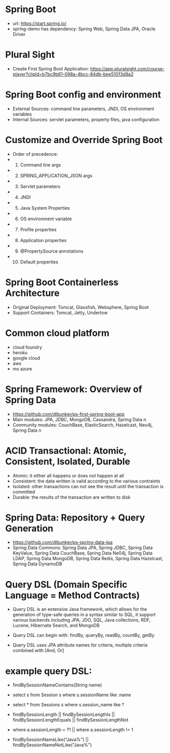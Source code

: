 # Spring Boot
- url: https://start.spring.io/
- spring-demo has dependency: Spring Web, Spring Data JPA, Oracle Driver

# Plural Sight
- Create First Spring Boot Application: 
https://app.pluralsight.com/course-player?clipId=b7bc9b61-098a-4bcc-84db-bee51013d9a2

# Spring Boot config and environment
- External Sources: command line parameters, JNDI, OS environment variables
- Internal Sources: servlet parameters, property files, java configuration

# Customize and Override Spring Boot
- Order of precedence:
- 1. Command line args
- 2. SPRING_APPLICATION_JSON args
- 3. Servlet parameters
- 4. JNDI
- 5. Java System Properties
- 6. OS environment variable
- 7. Profile properties
- 8. Application properties
- 9. @PropertySource annotations
- 10. Default properties

# Spring Boot Containerless Architecture
- Original Deployment: Tomcat, Glassfish, Websphere, Spring Boot
- Support Containers: Tomcat, Jetty, Undertow

# Common cloud platform
- cloud foundry
- heroku
- google cloud
- aws
- ms azure

# Spring Framework: Overview of Spring Data
- https://github.com/dlbunker/ps-first-spring-boot-app
- Main modules: JPA, JDBC, MongoDB, Cassandra, Spring Data n
- Community modules: CouchBase, ElasticSearch, Hazelcast, Neo4j, Spring Data n

# ACID Transactional: Atomic, Consistent, Isolated, Durable
- Atomic: it either all happens or does not happen at all
- Consistent: the data written is valid according to the various contraints
- Isolated: other transactions can not see the result until the transaction is committed
- Durable: the results of the transaction are written to disk

# Spring Data: Repository + Query Generation
- https://github.com/dlbunker/ps-spring-data-jpa
- Spring Data Commons: Spring Data JPA, Spring JDBC, Spring Data KeyValue, Spring Data CouchBase, Spring Data Ne04j, Spring Data LDAP, Spring Data MongoDB, Spring Data Redis, Spring Data Hazelcast, Spring Data DynamoDB

# Query DSL (Domain Specific Language = Method Contracts)
- Query DSL is an extensive Java framework, which allows for the generation of type-safe queries in a syntax similar to SQL, it support various backends including JPA, JDO, SQL, Java collections, RDF, Lucene, Hibernate Search, and MongoDB

- Query DSL can begin with: findBy, queryBy, readBy, countBy, getBy
- Query DSL uses JPA attribute names for criteria, multiple criteria combined with [And, Or]

# example query DSL:
- findBySessionNameContains(String name)
- select s from Session s where s.sessionName like :name
- select * from Sessions s where s.session_name like ?

- findBySessionLength || findBySessionLengthIs || findBySessionLengthEquals || findBySessionLengthNot 
- where a.sessionLength = ?1  ||  where a.sessionLength != 1

- findBySessionNameLike("Java%") || findBySessionNameNotLike("Java%")